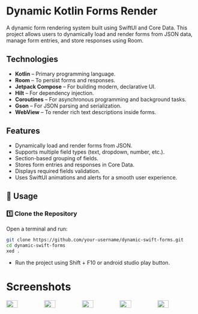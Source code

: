 # Dynamic Kotlin Forms Render

A dynamic form rendering system built using SwiftUI and Core Data. This project allows users to dynamically load and render forms from JSON data, manage form entries, and store responses using Room.

## Technologies

- **Kotlin** – Primary programming language.
- **Room** – To persist forms and responses.
- **Jetpack Compose** – For building modern, declarative UI.
- **Hilt** – For dependency injection.
- **Coroutines** – For asynchronous programming and background tasks.
- **Gson** – For JSON parsing and serialization.
- **WebView** – To render rich text descriptions inside forms.

## Features

- Dynamically load and render forms from JSON.
- Supports multiple field types (text, dropdown, number, etc.).
- Section-based grouping of fields.
- Stores form entries and responses in Core Data.
- Displays required fields validation.
- Uses SwiftUI animations and alerts for a smooth user experience.

## 📖 Usage

### 1️⃣ Clone the Repository

Open a terminal and run:

```bash
git clone https://github.com/your-username/dynamic-swift-forms.git
cd dynamic-swift-forms
xed .
```
- Run the project using Shift + F10 or android studio play button.

# Screenshots
<div style="display: flex; justify-content: space-between;">
  <img src="dynamickotlinforms/app/src/main/assets/Screenshot1.png" width="30%" />
  <img src="dynamickotlinforms/app/src/main/assets/Screenshot2.png" width="30%" />
  <img src="dynamickotlinforms/app/src/main/assets/Screenshot3.png" width="30%" />
  <img src="dynamickotlinforms/app/src/main/assets/Screenshot4.png" width="30%" />
  <img src="dynamickotlinforms/app/src/main/assets/Screenshot5.png" width="30%" />

</div>

